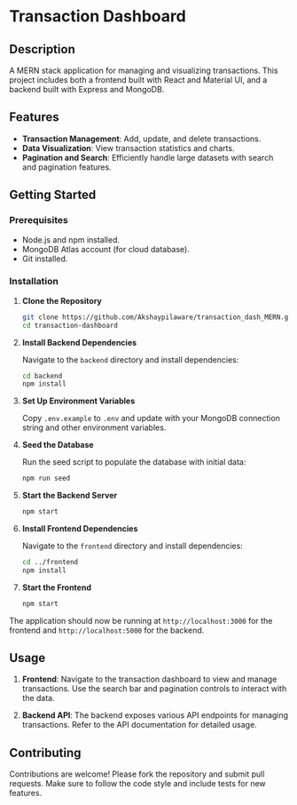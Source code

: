 # Transaction Dashboard

## Description

A MERN stack application for managing and visualizing transactions. This project includes both a frontend built with React and Material UI, and a backend built with Express and MongoDB.

## Features

- **Transaction Management**: Add, update, and delete transactions.
- **Data Visualization**: View transaction statistics and charts.
- **Pagination and Search**: Efficiently handle large datasets with search and pagination features.

## Getting Started

### Prerequisites

- Node.js and npm installed.
- MongoDB Atlas account (for cloud database).
- Git installed.

### Installation

1. **Clone the Repository**

   ```bash
   git clone https://github.com/Akshaypilaware/transaction_dash_MERN.git
   cd transaction-dashboard
   ```

2. **Install Backend Dependencies**

   Navigate to the `backend` directory and install dependencies:

   ```bash
   cd backend
   npm install
   ```

3. **Set Up Environment Variables**

   Copy `.env.example` to `.env` and update with your MongoDB connection string and other environment variables.

4. **Seed the Database**

   Run the seed script to populate the database with initial data:

   ```bash
   npm run seed
   ```

5. **Start the Backend Server**

   ```bash
   npm start
   ```

6. **Install Frontend Dependencies**

   Navigate to the `frontend` directory and install dependencies:

   ```bash
   cd ../frontend
   npm install
   ```

7. **Start the Frontend**

   ```bash
   npm start
   ```

The application should now be running at `http://localhost:3000` for the frontend and `http://localhost:5000` for the backend.

## Usage

1. **Frontend**: Navigate to the transaction dashboard to view and manage transactions. Use the search bar and pagination controls to interact with the data.

2. **Backend API**: The backend exposes various API endpoints for managing transactions. Refer to the API documentation for detailed usage.

## Contributing

Contributions are welcome! Please fork the repository and submit pull requests. Make sure to follow the code style and include tests for new features.
